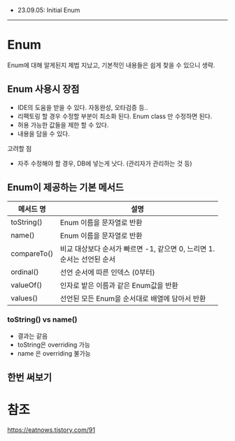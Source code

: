 - 23.09.05: Initial Enum
- - -
# Enum
Enum에 대해 알게된지 제법 지났고, 기본적인 내용들은 쉽게 찾을 수 있으니 생략.  

## Enum 사용시 장점  
- IDE의 도움을 받을 수 있다. 자동완성, 오타검증 등..  
- 리팩토링 할 경우 수정할 부분이 최소화 된다. Enum class 만 수정하면 된다.  
- 허용 가능한 값들을 제한 할 수 있다.  
- 내용을 담을 수 있다.  

고려할 점  
- 자주 수정해야 할 경우, DB에 넣는게 낫다. (관리자가 관리하는 것 등)  

## Enum이 제공하는 기본 메서드  
|메서드 명|설명|
|---|---|
|toString()|Enum 이름을 문자열로 반환|
|name()|Enum 이름을 문자열로 반환|
|compareTo()|비교 대상보다 순서가 빠르면 -1, 같으면 0, 느리면 1. <br>순서는 선언된 순서|
|ordinal()|선언 순서에 따른 인덱스 (0부터)|
|valueOf()|인자로 밭은 이름과 같은 Enum값을 반환|
|values()|선언된 모든 Enum을 순서대로 배열에 담아서 반환|

### toString() vs name()  
- 결과는 같음
- toString은 overriding 가능
- name 은 overriding 불가능

## 한번 써보기

# 참조
https://eatnows.tistory.com/91